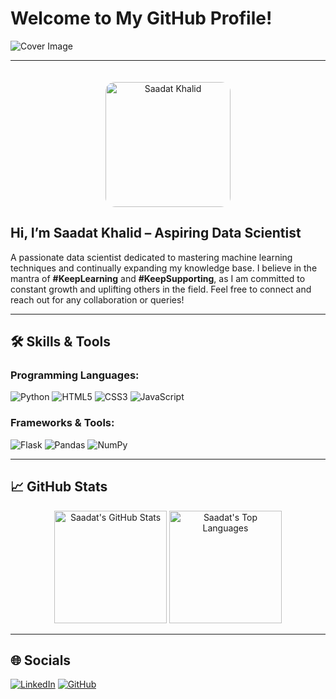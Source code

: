 # Welcome to My GitHub Profile! 

![Cover Image](https://via.placeholder.com/1200x400?text=Welcome+to+Saadat+Khalid's+GitHub)

---

<div align="center">
  <img src="https://scontent-bos5-1.xx.fbcdn.net/v/t39.30808-6/415531361_7026612350753685_6377074449681565027_n.jpg?_nc_cat=111&ccb=1-7&_nc_sid=f727a1&_nc_eui2=AeH64YPJk0FpGlC98r8y3c3tCnM4vtbOsFcKczi-1s6wV93Lq1_TYt3FgyWjIVigLKxmz7hTriWtadrkv-Qm1PrF&_nc_ohc=X628mwduXZIQ7kNvgGm0Dzl&_nc_zt=23&_nc_ht=scontent-bos5-1.xx&_nc_gid=AUf29krWUXDtde2EcJPXhCc&oh=00_AYCZwRM7yp3KjZCDKgpp2R0610IEgEK_PYFEKqGz1awqhw&oe=6774E5E2" alt="Saadat Khalid" style="border-radius: 15px; width: 200px; height: auto; margin-top: 20px;">
</div>

## Hi, I’m Saadat Khalid – Aspiring Data Scientist

A passionate data scientist dedicated to mastering machine learning techniques and continually expanding my knowledge base. I believe in the mantra of **#KeepLearning** and **#KeepSupporting**, as I am committed to constant growth and uplifting others in the field. Feel free to connect and reach out for any collaboration or queries!

---

## 🛠️ Skills & Tools

### Programming Languages:
![Python](https://img.shields.io/badge/-Python-3776AB?style=flat-square&logo=python&logoColor=white) ![HTML5](https://img.shields.io/badge/-HTML5-E34F26?style=flat-square&logo=html5&logoColor=white) ![CSS3](https://img.shields.io/badge/-CSS3-1572B6?style=flat-square&logo=css3) ![JavaScript](https://img.shields.io/badge/-JavaScript-F7DF1E?style=flat-square&logo=javascript&logoColor=black)

### Frameworks & Tools:
![Flask](https://img.shields.io/badge/-Flask-000000?style=flat-square&logo=flask&logoColor=white) ![Pandas](https://img.shields.io/badge/-Pandas-150458?style=flat-square&logo=pandas) ![NumPy](https://img.shields.io/badge/-NumPy-013243?style=flat-square&logo=numpy)

---

## 📈 GitHub Stats
<div align="center">
  <img height="180em" src="https://github-readme-stats.vercel.app/api?username=Saadat-Khalid&show_icons=true&hide_border=true&theme=radical" alt="Saadat's GitHub Stats" />
  <img height="180em" src="https://github-readme-stats.vercel.app/api/top-langs/?username=Saadat-Khalid&layout=compact&hide_border=true&theme=radical" alt="Saadat's Top Languages" />
</div>

---

## 🌐 Socials

[![LinkedIn](https://img.shields.io/badge/-LinkedIn-0A66C2?style=flat-square&logo=linkedin&logoColor=white)](https://linkedin.com/in/saadat-khalid) [![GitHub](https://img.shields.io/badge/-GitHub-181717?style=flat-square&logo=github)](https://github.com/Saadat-Khalid)
